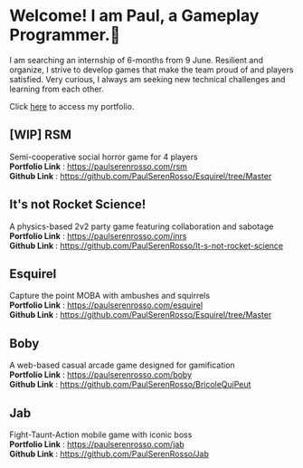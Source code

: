 # Welcome! I am **Paul**, a Gameplay Programmer.👋

I am searching an internship of 6-months from 9 June.
Resilient and organize, I strive to develop games that make the team proud of and players satisfied.
Very curious, I always am seeking new technical challenges and learning from each other.


Click [here](https://paulserenrosso.com/) to access my portfolio.

## [WIP] RSM
Semi-cooperative social horror game for 4 players  
**Portfolio Link** : https://paulserenrosso.com/rsm  
**Github Link** : https://github.com/PaulSerenRosso/Esquirel/tree/Master  

## It's not Rocket Science!
A physics-based 2v2 party game featuring collaboration and sabotage  
**Portfolio Link** : https://paulserenrosso.com/inrs  
**Github Link** : https://github.com/PaulSerenRosso/It-s-not-rocket-science

## Esquirel 
Capture the point MOBA with ambushes and squirrels  
**Portfolio Link** : https://paulserenrosso.com/esquirel   
**Github Link** : https://github.com/PaulSerenRosso/Esquirel/tree/Master

## Boby 
A web-based casual arcade game designed for gamification  
**Portfolio Link** : https://paulserenrosso.com/boby    
**Github Link** : https://github.com/PaulSerenRosso/BricoleQuiPeut

## Jab 
Fight-Taunt-Action mobile game with iconic boss  
**Portfolio Link** : https://paulserenrosso.com/jab   
**Github Link** : https://github.com/PaulSerenRosso/Jab


